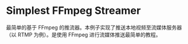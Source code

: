 # Simplest FFmpeg Streamer
 最简单的基于 FFmpeg 的推流器。本例子实现了推送本地视频至流媒体服务器（以 RTMP 为例）。是使用 FFmpeg 进行流媒体推送最简单的教程。
